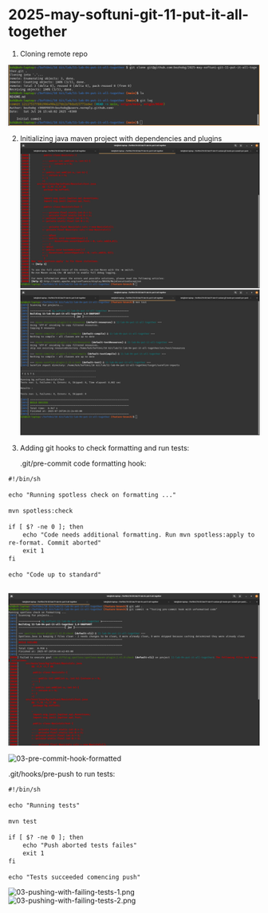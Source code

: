 # 2025-may-softuni-git-11-put-it-all-together

1. Cloning remote repo

![1-clone-remote](./readme-files/1-clone-remote.png)

2. Initializing java maven project with dependencies and plugins
![2-maven-spotless-check](./readme-files/2-maven-spotless-check.png)
![2-maven-tests](./readme-files/2-maven-tests.png)

3. Adding git hooks to check formatting and run tests:

	 .git/pre-commit code formatting hook:

```
#!/bin/sh

echo "Running spotless check on formatting ..."

mvn spotless:check

if [ $? -ne 0 ]; then 
	echo "Code needs additional formatting. Run mvn spotless:apply to re-format. Commit aborted"
	exit 1
fi

echo "Code up to standard"
	
```

![03-pre-commit-format-check.png](./readme-files/03-pre-commit-format-check.png)

![03-pre-commit-hook-formatted](./readme-files/03-pre-commit-format-check03-pre-commit-hook-formatted.png)

.git/hooks/pre-push to run tests: 

```
#!/bin/sh

echo "Running tests"

mvn test

if [ $? -ne 0 ]; then
	echo "Push aborted tests failes"
	exit 1
fi

echo "Tests succeeded comencing push"
```

![03-pushing-with-failing-tests-1.png](03-pushing-with-failing-tests-1.png)
![03-pushing-with-failing-tests-2.png](03-pushing-with-failing-tests-1.png)
